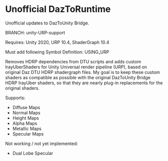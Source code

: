 # Unofficial DazToRuntime
Unofficial updates to DazToUnity Bridge.

BRANCH: unity-URP-support

Requires: Unity 2020, URP 10.4, ShaderGraph 10.4

Must add following Symbol Definition: USING_URP

Removes HDRP dependencies from DTU scripts and adds custom IrayUberShaders for Unity Universal render pipeline (URP), based on original Daz DTU HDRP shadergraph files. My goal is to keep these custom shaders as compatible as possible with the original DazToUnity Bridge HDRP IrayUber shaders, so that they are nearly plug-in replacements for the original shaders.

Supports:
- Diffuse Maps
- Normal Maps
- Height Maps
- Alpha Maps
- Metallic Maps
- Specular Maps

Not working / not yet implemented:
- Dual Lobe Specular
